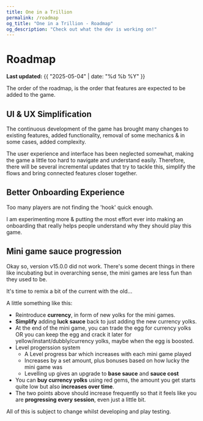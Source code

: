 ```yaml
---
title: One in a Trillion
permalink: /roadmap
og_title: "One in a Trillion - Roadmap"
og_description: "Check out what the dev is working on!"
---
```



# Roadmap
**Last updated:** {{ "2025-05-04" | date: "%d %b %Y" }}

The order of the roadmap, is the order that features are expected to be added to the game.

## UI & UX Simplification
The continuous development of the game has brought many changes to existing features, added functionality, removal of some mechanics & in some cases, added complexity. 

The user experience and interface has been neglected somewhat, making the game a little too hard to navigate and understand easily. Therefore, there will be several incremental updates that try to tackle this, simplify the flows and bring connected features closer together.


## Better Onboarding Experience
Too many players are not finding the 'hook' quick enough.

I am experimenting more & putting the most effort ever into making an onboarding that really helps people understand why they should play this game.


## Mini game sauce progression
Okay so, version v15.0.0 did not work. There's some decent things in there like incubating but in overarching sense, the mini games are less fun than they used to be. 

It's time to remix a bit of the current with the old...


A little something like this:
- Reintroduce **currency**, in form of new yolks for the mini games.
- **Simplify** adding **luck sauce** back to just adding the new currency yolks.
- At the end of the mini game, you can trade the egg for currency yolks OR you can keep the egg and crack it later for yellow/instant/dubbly/currency yolks, maybe when the egg is boosted.
- Level progerssion system
  - A Level progress bar which increases with each mini game played
  - Increases by a set amount, plus bonuses based on how lucky the mini game was
  - Levelling up gives an upgrade to **base sauce** and **sauce cost**
- You can **buy currency yolks** using red gems, the amount you get starts quite low but also **increases over time**.
- The two points above should increase frequently so that it feels like you are **progressing every session**, even just a little bit.


All of this is subject to change whilst developing and play testing.
